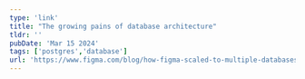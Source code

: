 ```yaml
---
type: 'link'
title: "The growing pains of database architecture"
tldr: ''
pubDate: 'Mar 15 2024'
tags: ['postgres','database']
url: 'https://www.figma.com/blog/how-figma-scaled-to-multiple-databases/'
---
```

